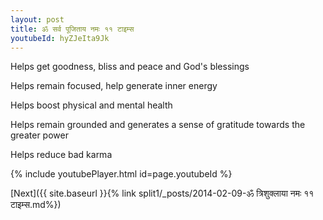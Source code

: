 ```yaml
---
layout: post
title: ॐ सर्व पूजिताय नमः ११ टाइम्स
youtubeId: hyZJeIta9Jk
---
```

 
 
Helps get goodness, bliss and peace and God's blessings
 
Helps remain focused, help generate inner energy 
 
Helps boost physical and mental health 
 
Helps remain grounded and generates a sense of gratitude towards the greater power 
 
Helps reduce bad karma
 
 
 
 


{% include youtubePlayer.html id=page.youtubeId %}
 
[Next]({{ site.baseurl }}{% link  split1/_posts/2014-02-09-ॐ त्रिशुक्लाया नमः ११ टाइम्स.md%})
 
